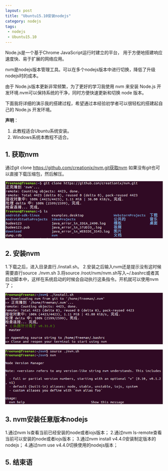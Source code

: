 ```yaml
---
layout: post
title: "Ubuntu15.10安装nodejs"
category: nodejs
tags: 
 - nodejs
 - Ubuntu15.10
---
```


Node.js是一个基于Chrome JavaScript运行时建立的平台， 用于方便地搭建响应速度快、易于扩展的网络应用。

nvm是nodejs版本管理工具。可以在多个nodejs版本中进行切换，降低了升级nodejs时的成本。

由于 Node.js版本更新非常频繁，为了更好的学习我使用 nvm 来安装 Node.js 开发环境.nvm可以保持系统的干净，同时方便快速更新和切换 node 版本。

下面我将详细的演示我的搭建过程，希望通过本经验初学者可以很轻松的搭建起自己的 Node.js 开发环境。

**声明**：

1. 此教程适合Ubuntu系统安装。
2. Windows系统本教程不适合。

## 1. 获取nvm

通过git clone https://github.com/creationix/nvm.git获取nvm
如果没有git也可以直接下载压缩包，然后解压。

![获取nvm](/files/2016/03/get-nvm.png)

## 2. 安装nvm

1.下载之后，进入目录直行./install.sh。
2.安装之后输入nvm还是提示没有这时候需要直行source ./nvm.sh
3.将source /root/nvm/nvm.sh写入~/.bashrc或者其启动脚本中，这样在系统启动的时候会自动执行这条指令。开机就可以使用nvm了；

![安装nvm](/files/2016/03/nvm-install.png)

![sourcenvm](/files/2016/03/source-nvm.png)

## 3. nvm安装任意版本nodejs

1.通过nvm ls查看当前已经安装的node或者iojs版本；
2.通过nvm ls-remote查看当前可以安装的node或者iojs版本；
3.通过nvm install v4.4.0安装制定版本的nodejs；
4.通过nvm use v4.4.0切换使用的nodejs版本；

## 5. 结束语
